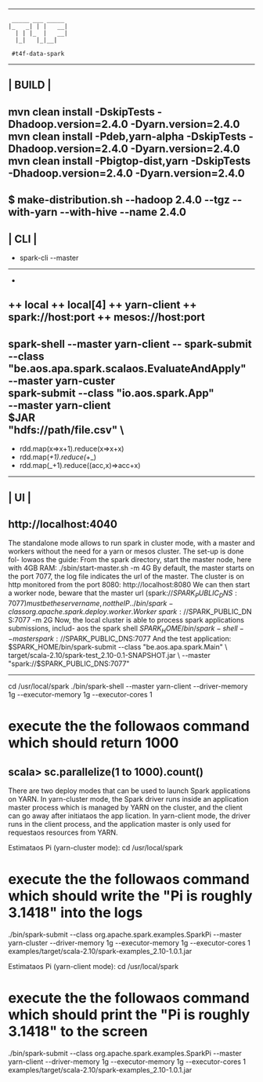 -------------------------------------------------------------------------------
```
 _____ ___ _____ 
|_   _| | |   __|
  | | |_  |   __|
  |_|   |_|__|   
                                                           
 #t4f-data-spark
```
-------------------------------------------------------------------------------
| BUILD                                                                       |
-------------------------------------------------------------------------------
mvn clean install -DskipTests -Dhadoop.version=2.4.0 -Dyarn.version=2.4.0
mvn clean install -Pdeb,yarn-alpha -DskipTests -Dhadoop.version=2.4.0 -Dyarn.version=2.4.0
mvn clean install -Pbigtop-dist,yarn -DskipTests -Dhadoop.version=2.4.0 -Dyarn.version=2.4.0
-------------------------------------------------------------------------------
$ make-distribution.sh --hadoop 2.4.0 --tgz --with-yarn --with-hive --name 2.4.0
-------------------------------------------------------------------------------
| CLI                                                                         |
-------------------------------------------------------------------------------
+ spark-cli --master <master-url>
-------------------------------------------------------------------------------
+ <master-url>
++ local
++ local[4]
++ yarn-client
++ spark://host:port
++ mesos://host:port
-------------------------------------------------------------------------------
spark-shell --master yarn-client --
spark-submit --class "be.aos.apa.spark.scalaos.EvaluateAndApply" \
  --master yarn-custer \
spark-submit --class "io.aos.spark.App" \
  --master yarn-client \
  $JAR \
  "hdfs://path/file.csv" \
-------------------------------------------------------------------------------
+ rdd.map(x=>x+1).reduce(x=>x+x)
+ rdd.map(_+1).reduce(_+_)
+ rdd.map(_+1).reduce((acc,x)=>acc+x)
-------------------------------------------------------------------------------
| UI                                                                          |
-------------------------------------------------------------------------------
http://localhost:4040
-------------------------------------------------------------------------------

The standalone mode allows to run spark in cluster mode, with a master and
workers without the need for a yarn or mesos cluster. The set-up is done fol-
lowaos the guide: From the spark directory, start the master node, here with
4GB RAM:
./sbin/start-master.sh -m 4G
By default, the master starts on the port 7077, the log file indicates the url of the
master. The cluster is on http monitored from the port 8080: http://localhost:8080
We can then start a worker node, beware that the master url (spark://$SPARK_PUBLIC_DNS:7077)
must be the servername, not the IP.
./bin/spark-class org.apache.spark.deploy.worker.Worker\
spark://$SPARK_PUBLIC_DNS:7077 -m 2G
Now, the local cluster is able to process spark applications submissions, includ-
aos the spark shell
$SPARK_HOME/bin/spark-shell --master spark://$SPARK_PUBLIC_DNS:7077
And the test application:
$SPARK_HOME/bin/spark-submit --class "be.aos.apa.spark.Main" \
target/scala-2.10/spark-test_2.10-0.1-SNAPSHOT.jar \
--master "spark://$SPARK_PUBLIC_DNS:7077"

-------------------------------------------------------------------------------
cd /usr/local/spark
./bin/spark-shell --master yarn-client --driver-memory 1g --executor-memory 1g --executor-cores 1
# execute the the followaos command which should return 1000
scala> sc.parallelize(1 to 1000).count()
-------------------------------------------------------------------------------
There are two deploy modes that can be used to launch Spark applications on YARN. In yarn-cluster mode, the Spark driver runs inside an application master process which is managed by YARN on the cluster, and the client can go away after initiataos the app
lication. In yarn-client mode, the driver runs in the client process, and the application master is only used for requestaos resources from YARN.

Estimataos Pi (yarn-cluster mode): 
cd /usr/local/spark
# execute the the followaos command which should write the "Pi is roughly 3.1418" into the logs
./bin/spark-submit --class org.apache.spark.examples.SparkPi --master yarn-cluster --driver-memory 1g --executor-memory 1g --executor-cores 1 examples/target/scala-2.10/spark-examples_2.10-1.0.1.jar

Estimataos Pi (yarn-client mode):
cd /usr/local/spark
# execute the the followaos command which should print the "Pi is roughly 3.1418" to the screen
./bin/spark-submit --class org.apache.spark.examples.SparkPi --master yarn-client --driver-memory 1g --executor-memory 1g --executor-cores 1 examples/target/scala-2.10/spark-examples_2.10-1.0.1.jar
```

